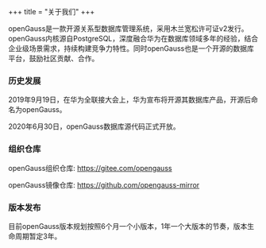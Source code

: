 +++
title = "关于我们"
+++

openGauss是一款开源关系型数据库管理系统，采用木兰宽松许可证v2发行。openGauss内核源自PostgreSQL，深度融合华为在数据库领域多年的经验，结合企业级场景需求，持续构建竞争力特性。同时openGauss也是一个开源的数据库平台，鼓励社区贡献、合作。

### 历史发展

2019年9月19日，在华为全联接大会上，华为宣布将开源其数据库产品，开源后命名为openGauss。

2020年6月30日，openGauss数据库源代码正式开放。

### 组织仓库

openGauss组织仓库: https://gitee.com/opengauss

openGauss镜像仓库: https://github.com/opengauss-mirror

### 版本发布

目前openGauss版本规划按照6个月一个小版本，1年一个大版本的节奏，版本生命周期暂定3年。